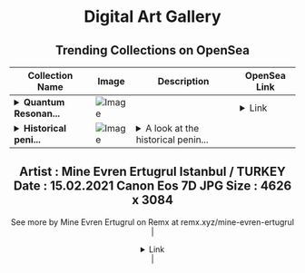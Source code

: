 <div align="center">

# Digital Art Gallery

## Trending Collections on OpenSea

| Collection Name                       | Image                                                                                     | Description                       | OpenSea Link                                                                                          |
|---------------------------------------|-------------------------------------------------------------------------------------------|-----------------------------------|--------------------------------------------------------------------------------------------------------|
| **<details><summary>Quantum Resonan...</summary>Quantum Resonance</details>** | ![Image](https://i.seadn.io/s/raw/files/6ac5f7ba1aadf33f4dfe0cd3e68037e4.webp?w=500&auto=format?w=200&auto=format) |  | <details><summary>Link</summary>[Quantum Resonance](https://opensea.io/collection/quantum-resonance)</details> |
| **<details><summary>Historical peni...</summary>Historical peninsula</details>** | ![Image](https://i.seadn.io/s/raw/files/2cfacafbdb46c50e09b55c384fe3b7cc.jpg?w=500&auto=format?w=200&auto=format) | <details><summary>A look at the historical penin...</summary>A look at the historical peninsula in winter. From Karaköy to Eminönü, historical beauties offer different beauties in winter.

Artist : Mine Evren Ertugrul
Istanbul / TURKEY
Date : 15.02.2021
Canon Eos 7D JPG
Size : 4626 x 3084
--
See more by Mine Evren Ertugrul on Remx at remx.xyz/mine-evren-ertugrul</details> | <details><summary>Link</summary>[Historical peninsula](https://opensea.io/collection/historical-peninsula)</details> |

</div>